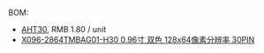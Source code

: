 




BOM:
- [AHT30](http://www.aosong.com/Products/info.aspx?proid=70), RMB 1.80 / unit
- [X096-2864TMBAG01-H30 0.96寸 双色 128x64像素分辨率 30PIN](https://item.szlcsc.com/5717757.html?spm=sc.ols.yqj.it1-1___sc.ct.hd.dd&lcsc_vid=TlENUV0FFlRZUVFXE1kIX10CQFlWAgVQFFlbVVNSRAIxVlNSQlhXX1ZXQFdYXjsOAxUeFF5JWBYZEEoBGA4JCwFIFA4DSQwNWA%3D%3D) 